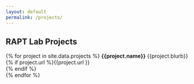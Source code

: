 ```yaml
---
layout: default
permalink: /projects/
---
```


## RAPT Lab Projects

{% for project in site.data.projects %}
<b>{{project.name}}</b>
{{project.blurb}}</br>
{% if project.url %}{{project.url }} </br> {% endif %} 
</br>
{% endfor %}
